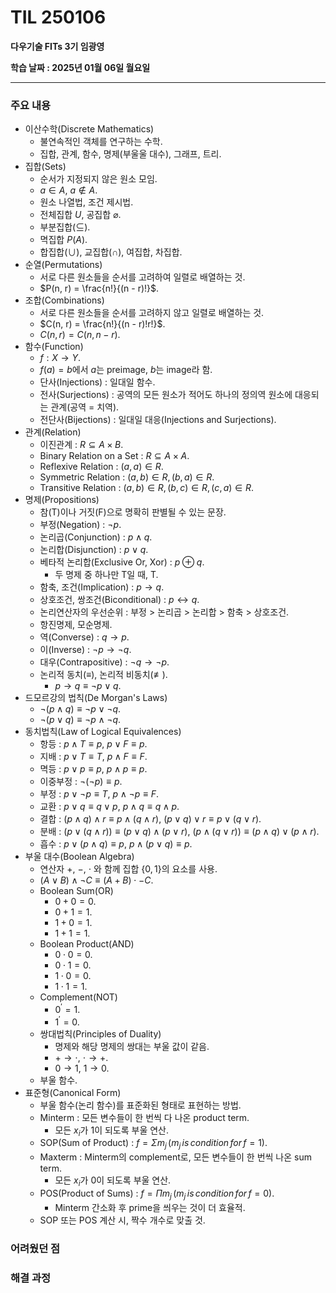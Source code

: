 # TIL 250106

**다우기술 FITs 3기 임광영**

**학습 날짜 : 2025년 01월 06일 월요일**

---

### 주요 내용
- 이산수학(Discrete Mathematics)
  - 불연속적인 객체를 연구하는 수학.
  - 집합, 관계, 함수, 명제(부울울 대수), 그래프, 트리.
- 집합(Sets)
  - 순서가 지정되지 않은 원소 모임.
  - $a \in A$, $a \notin A$.
  - 원소 나열법, 조건 제시법.
  - 전체집합 $U$, 공집합 $\varnothing$.
  - 부분집합($\subseteq$).
  - 멱집합 $P(A)$.
  - 합집합($\cup$), 교집합($\cap$), 여집합, 차집합.
- 순열(Permutations)
  - 서로 다른 원소들을 순서를 고려하여 일렬로 배열하는 것.
  - $P(n, r) = \frac{n!}{(n - r)!}$.
- 조합(Combinations)
  - 서로 다른 원소들을 순서를 고려하지 않고 일렬로 배열하는 것.
  - $C(n, r) = \frac{n!}{(n - r)!r!}$.
  - $C(n, r) = C(n, n - r)$.
- 함수(Function)
  - $f : X \rightarrow Y$.
  - $f(a) = b$에서 $a$는 preimage, $b$는 image라 함.
  - 단사(Injections) : 일대일 함수.
  - 전사(Surjections) : 공역의 모든 원소가 적어도 하나의 정의역 원소에 대응되는 관계(공역 $=$ 치역).
  - 전단사(Bijections) : 일대일 대응(Injections and Surjections).
- 관계(Relation)
  - 이진관계 : $R \subseteq A \times B$.
  - Binary Relation on a Set : $R \subseteq A \times A$.
  - Reflexive Relation : $(a, a) \in R$.
  - Symmetric Relation : $(a, b) \in R, (b, a) \in R$.
  - Transitive Relation : $(a, b) \in R, (b, c) \in R, (c, a) \in R$.
- 명제(Propositions)
  - 참(T)이나 거짓(F)으로 명확히 판별될 수 있는 문장.
  - 부정(Negation) : $\neg p$.
  - 논리곱(Conjunction) : $p \wedge q$.
  - 논리합(Disjunction) : $p \vee q$.
  - 베타적 논리합(Exclusive Or, Xor) : $p \oplus q$.
    - 두 명제 중 하나만 T일 때, T.
  - 함축, 조건(Implication) : $p \rightarrow q$.
  - 상호조건, 쌍조건(Biconditional) : $p \leftrightarrow q$.
  - 논리연산자의 우선순위 : 부정 > 논리곱 > 논리합 > 함축 > 상호조건.
  - 항진명제, 모순명제.
  - 역(Converse) : $q \rightarrow p$.
  - 이(Inverse) : $\neg p \rightarrow \neg q$.
  - 대우(Contrapositive) : $\neg q \rightarrow \neg p$.
  - 논리적 동치($\equiv$), 논리적 비동치($\not\equiv$).
    - $p \rightarrow q \equiv \neg p \vee q$.
- 드모르강의 법칙(De Morgan's Laws)
  - $\neg (p \wedge q) \equiv \neg p \vee \neg q$.
  - $\neg (p \vee q) \equiv \neg p \wedge \neg q$.
- 동치법칙(Law of Logical Equivalences)
  - 항등 : $p \wedge T \equiv p$, $p \vee F \equiv p$.
  - 지배 : $p \vee T \equiv T$, $p \wedge F \equiv F$.
  - 멱등 : $p \vee p \equiv p$, $p \wedge p \equiv p$.
  - 이중부정 : $\neg(\neg p) \equiv p$.
  - 부정 : $p \vee \neg p \equiv T$, $p \wedge \neg p \equiv F$.
  - 교환 : $p \vee q \equiv q \vee p$, $p \wedge q \equiv q \wedge p$.
  - 결합 : $(p \wedge q) \wedge r \equiv p \wedge (q \wedge r)$, $(p \vee q) \vee r \equiv p \vee (q \vee r)$.
  - 분배 : $(p \vee (q \wedge r)) \equiv (p \vee q) \wedge (p \vee r)$, $(p \wedge (q \vee r)) \equiv (p \wedge q) \vee (p \wedge r)$.
  - 흡수 : $p \vee (p \wedge q) \equiv p$, $p \wedge (p \vee q) \equiv p$.
- 부울 대수(Boolean Algebra)
  - 연산자 $+$, $-$, $\cdot$ 와 함께 집합 $\{0, 1\}$의 요소를 사용.
  - $(A \vee B) \wedge \neg C \equiv (A + B) \cdot -C$.
  - Boolean Sum(OR)
    - $0 + 0 = 0$.
    - $0 + 1 = 1$.
    - $1 + 0 = 1$.
    - $1 + 1 = 1$.
  - Boolean Product(AND)
    - $0 \cdot 0 = 0$.
    - $0 \cdot 1 = 0$.
    - $1 \cdot 0 = 0$.
    - $1 \cdot 1 = 1$.
  - Complement(NOT)
    - $0^{\prime} = 1$.
    - $1^{\prime} = 0$.
  - 쌍대법칙(Principles of Duality)
    - 명제와 해당 명제의 쌍대는 부울 값이 같음.
    - $+ \rightarrow \cdot$, $\cdot \rightarrow +$.
    - $0 \rightarrow 1$, $1 \rightarrow 0$.
  - 부울 함수.
- 표준형(Canonical Form)
  - 부울 함수(논리 함수)를 표준화된 형태로 표현하는 방법.
  - Minterm : 모든 변수들이 한 번씩 다 나온 product term.
    - 모든 $x_i$가 $1$이 되도록 부울 연산.
  - SOP(Sum of Product) : $f = \Sigma{m_j}\,(m_j\,is\,condition\,for\,f=1)$.
  - Maxterm : Minterm의 complement로, 모든 변수들이 한 번씩 나온 sum term.
    - 모든 $x_i$가 $0$이 되도록 부울 연산.
  - POS(Product of Sums) : $f = \Pi{m_j}\,(m_j\,is\,condition\,for\,f=0)$.
    - Minterm 간소화 후 prime을 씌우는 것이 더 효율적.
  - SOP 또는 POS 계산 시, 짝수 개수로 맞출 것.

### 어려웠던 점

### 해결 과정